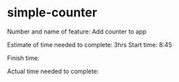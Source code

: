 # simple-counter

Number and name of feature: Add counter to app

Estimate of time needed to complete: 3hrs
Start time: 8:45

Finish time:

Actual time needed to complete:

